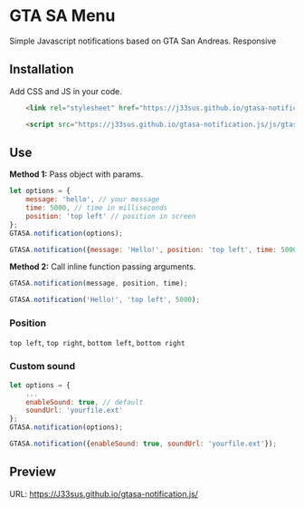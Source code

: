 # GTA SA Menu
Simple Javascript notifications based on GTA San Andreas. Responsive

## Installation
Add CSS and JS in your code.
```html
	<link rel="stylesheet" href="https://j33sus.github.io/gtasa-notification.js/css/gtasa-notification.min.css">
```
```html
	<script src="https://j33sus.github.io/gtasa-notification.js/js/gtasa-notification.min.js"></script>
```

## Use
**Method 1:** Pass object with params.
```js
let options = {
    message: 'hello', // your message
    time: 5000, // time in milliseconds
    position: 'top left' // position in screen
};
GTASA.notification(options);
```
```js
GTASA.notification({message: 'Hello!', position: 'top left', time: 5000});
```
**Method 2:** Call inline function passing arguments.
```js
GTASA.notification(message, position, time);
```
```js
GTASA.notification('Hello!', 'top left', 5000);
```

### Position
`top left`, `top right`, `bottom left`, `bottom right`

### Custom sound
```js
let options = {
    ...
    enableSound: true, // default
    soundUrl: 'yourfile.ext'
};
GTASA.notification(options);
```
```js
GTASA.notification({enableSound: true, soundUrl: 'yourfile.ext'});
```
## Preview
URL: https://J33sus.github.io/gtasa-notification.js/